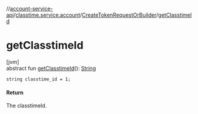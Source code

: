 //[account-service-api](../../../index.md)/[classtime.service.account](../index.md)/[CreateTokenRequestOrBuilder](index.md)/[getClasstimeId](get-classtime-id.md)

# getClasstimeId

[jvm]\
abstract fun [getClasstimeId](get-classtime-id.md)(): [String](https://docs.oracle.com/javase/8/docs/api/java/lang/String.html)

`string classtime_id = 1;`

#### Return

The classtimeId.
